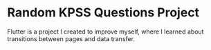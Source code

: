# Random KPSS Questions Project

Flutter is a project I created to improve myself, where I learned about transitions between pages and data transfer.
